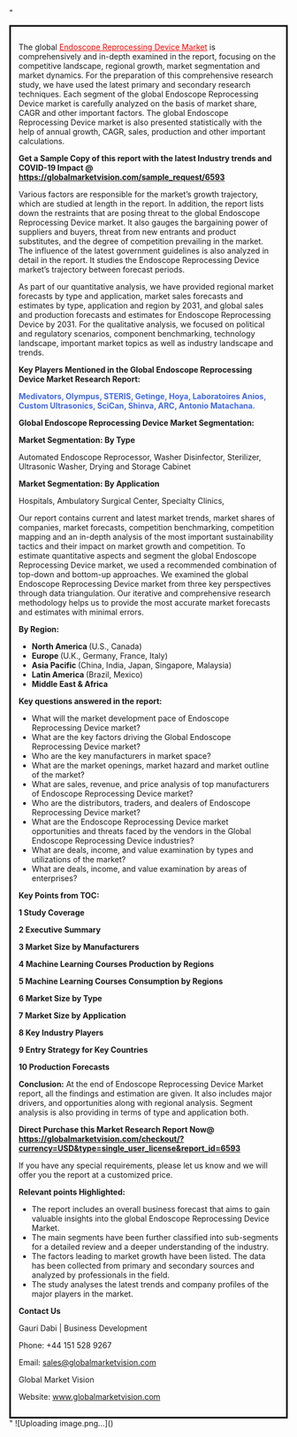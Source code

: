 "<div style='border: 3px solid black; padding: 1em;'>

The global <a style='color: #ff0000;' href='https://globalmarketvision.com/reports/global-endoscope-reprocessing-device-market/6593'>Endoscope Reprocessing Device Market</a> is comprehensively and in-depth examined in the report, focusing on the competitive landscape, regional growth, market segmentation and market dynamics. For the preparation of this comprehensive research study, we have used the latest primary and secondary research techniques. Each segment of the global Endoscope Reprocessing Device market is carefully analyzed on the basis of market share, CAGR and other important factors. The global Endoscope Reprocessing Device market is also presented statistically with the help of annual growth, CAGR, sales, production and other important calculations.

<strong>Get a Sample Copy of this report with the latest Industry trends and COVID-19 Impact @</strong><strong> <a style='color: #ff0000;' href='https://globalmarketvision.com/sample_request/6593?utm_source=linkedinPulse&utm_medium=Dhiraj&utm_campaign=Dhiraj'><strong>https://globalmarketvision.com/sample_request/6593 </strong></a></strong>

Various factors are responsible for the market’s growth trajectory, which are studied at length in the report. In addition, the report lists down the restraints that are posing threat to the global Endoscope Reprocessing Device market. It also gauges the bargaining power of suppliers and buyers, threat from new entrants and product substitutes, and the degree of competition prevailing in the market. The influence of the latest government guidelines is also analyzed in detail in the report. It studies the Endoscope Reprocessing Device market’s trajectory between forecast periods.

As part of our quantitative analysis, we have provided regional market forecasts by type and application, market sales forecasts and estimates by type, application and region by 2031, and global sales and production forecasts and estimates for Endoscope Reprocessing Device by 2031. For the qualitative analysis, we focused on political and regulatory scenarios, component benchmarking, technology landscape, important market topics as well as industry landscape and trends.

<strong>Key Players Mentioned in the Global Endoscope Reprocessing Device Market Research Report:</strong>

<strong style='color: #4169e1;'>Medivators, Olympus, STERIS, Getinge, Hoya, Laboratoires Anios, Custom Ultrasonics, SciCan, Shinva, ARC, Antonio Matachana.

</strong>

<strong>Global Endoscope Reprocessing Device Market Segmentation:</strong>

<strong>Market Segmentation: By Type</strong>

Automated Endoscope Reprocessor, Washer Disinfector, Sterilizer, Ultrasonic Washer, Drying and Storage Cabinet

<strong>Market Segmentation: By Application</strong>

Hospitals, Ambulatory Surgical Center, Specialty Clinics,

Our report contains current and latest market trends, market shares of companies, market forecasts, competition benchmarking, competition mapping and an in-depth analysis of the most important sustainability tactics and their impact on market growth and competition. To estimate quantitative aspects and segment the global Endoscope Reprocessing Device market, we used a recommended combination of top-down and bottom-up approaches. We examined the global Endoscope Reprocessing Device market from three key perspectives through data triangulation. Our iterative and comprehensive research methodology helps us to provide the most accurate market forecasts and estimates with minimal errors.

<strong>By Region:</strong>
<ul>
  <li><strong> North America </strong>(U.S., Canada)</li>
  <li><strong> Europe </strong>(U.K., Germany, France, Italy)</li>
  <li><strong> Asia Pacific </strong>(China, India, Japan, Singapore, Malaysia)</li>
  <li><strong> Latin America </strong>(Brazil, Mexico)</li>
  <li><strong> Middle East &amp; Africa</strong></li>
</ul>
<strong>Key questions answered in the report:</strong>
<ul>
  <li>What will the market development pace of Endoscope Reprocessing Device market?</li>
  <li>What are the key factors driving the Global Endoscope Reprocessing Device market?</li>
  <li>Who are the key manufacturers in market space?</li>
  <li>What are the market openings, market hazard and market outline of the market?</li>
  <li>What are sales, revenue, and price analysis of top manufacturers of Endoscope Reprocessing Device market?</li>
  <li>Who are the distributors, traders, and dealers of Endoscope Reprocessing Device market?</li>
  <li>What are the Endoscope Reprocessing Device market opportunities and threats faced by the vendors in the Global Endoscope Reprocessing Device industries?</li>
  <li>What are deals, income, and value examination by types and utilizations of the market?</li>
  <li>What are deals, income, and value examination by areas of enterprises?</li>
</ul>
<strong>Key Points from TOC:</strong>

<strong>1 Study Coverage</strong>

<strong>2 Executive Summary</strong>

<strong>3 Market Size by Manufacturers</strong>

<strong>4 Machine Learning Courses Production by Regions</strong>

<strong>5 Machine Learning Courses Consumption by Regions</strong>

<strong>6 Market Size by Type</strong>

<strong>7 Market Size by Application</strong>

<strong>8 Key Industry Players</strong>

<strong>9 Entry Strategy for Key Countries</strong>

<strong>10 Production Forecasts</strong>

<strong>Conclusion:</strong> At the end of Endoscope Reprocessing Device Market report, all the findings and estimation are given. It also includes major drivers, and opportunities along with regional analysis. Segment analysis is also providing in terms of type and application both.

<strong>Direct Purchase this Market Research Report Now</strong><strong>@</strong><strong> <strong><a style='color: #ff0000;' href='https://globalmarketvision.com/checkout/?currency=USD&type=single_user_license&report_id=6593?utm_source=linkedinPulse&utm_medium=Dhiraj&utm_campaign=Dhiraj'>https://globalmarketvision.com/checkout/?currency=USD&type=single_user_license&report_id=6593</a></strong></strong>

If you have any special requirements, please let us know and we will offer you the report at a customized price.

<strong>Relevant points Highlighted:</strong>
<ul>
  <li>The report includes an overall business forecast that aims to gain valuable insights into the global Endoscope Reprocessing Device Market.</li>
  <li>The main segments have been further classified into sub-segments for a detailed review and a deeper understanding of the industry.</li>
  <li>The factors leading to market growth have been listed. The data has been collected from primary and secondary sources and analyzed by professionals in the field.</li>
  <li>The study analyses the latest trends and company profiles of the major players in the market.</li>
</ul>
<strong>Contact Us</strong>

Gauri Dabi | Business Development

Phone: +44 151 528 9267

Email: <a href='mailto:sales@globalmarketvision.com'>sales@globalmarketvision.com</a>

Global Market Vision

Website: <a href='http://www.globalmarketvision.com/'>www.globalmarketvision.com</a>

</div>"
![Uploading image.png…]()
